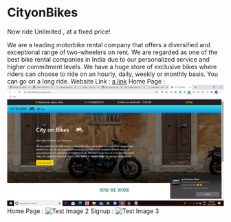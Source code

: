 # CityonBikes

Now ride Unlimited , at a fixed price!

We are a leading motorbike rental company that offers a diversified and exceptional range of two-wheelers on rent. We are regarded as one of the best bike rental companies in India due to our personalized service and higher commitment levels. We have a huge store of exclusive bikes where riders can choose to ride on an hourly, daily, weekly or monthly basis. You can go on a long ride.
Website Link : [a link](https://cityonbikes.herokuapp.com/)
Home Page : ![Test Image 1](2020-06-21.png)
Home Page : ![Test Image 2](2020-06-30(1).png)
Signup : ![Test Image 3](2020-06-30(2).png)
